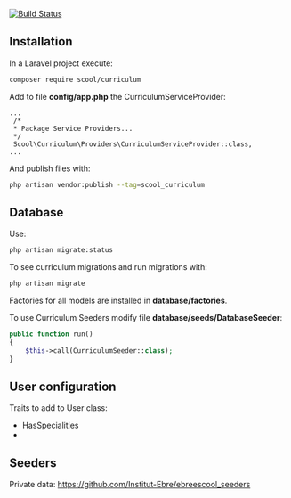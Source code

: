 [![Build Status](https://travis-ci.org/Marc-Calafell/curriculum-1.svg?branch=master)](https://travis-ci.org/Marc-Calafell/curriculum-1)

## Installation ##

In a Laravel project execute: 

```bash
composer require scool/curriculum
```

Add to file **config/app.php** the CurriculumServiceProvider:

```
...
 /*
 * Package Service Providers...
 */
 Scool\Curriculum\Providers\CurriculumServiceProvider::class,
... 
```

And publish files with:

```bash
php artisan vendor:publish --tag=scool_curriculum
```

## Database ##

Use:

```bash
php artisan migrate:status
```

To see curriculum migrations and run migrations with:

```bash
php artisan migrate
```

Factories for all models are installed in **database/factories**.

To use Curriculum Seeders modify file **database/seeds/DatabaseSeeder**:

```php
public function run()
{
    $this->call(CurriculumSeeder::class);
}
```

## User configuration ##

Traits to add to User class:

- HasSpecialities
- 

## Seeders ##

Private data: https://github.com/Institut-Ebre/ebreescool_seeders